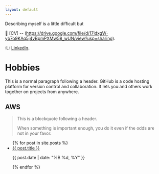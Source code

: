 ```yaml
---
layout: default
---
```


Describing myself is a little difficult but

:page_with_curl: [CV] -- (https://drive.google.com/file/d/17ldxgW-yb7o9KAq5j4vBpmPXMw58_wUN/view?usp=sharing).

:L: [LinkedIn](https://www.linkedin.com/in/dare-osewa/).

# Hobbies

This is a normal paragraph following a header. GitHub is a code hosting platform for version control and collaboration. It lets you and others work together on projects from anywhere.

## AWS

> This is a blockquote following a header.
>
> When something is important enough, you do it even if the odds are not in your favor.

<ul>
  {% for post in site.posts %}
    <li>
      <a href="{{ site.baseurl }}{{ post.url }}">{{ post.title }}</a>
      <p>{{ post.date | date: "%B %d, %Y" }}</p>
    </li>
  {% endfor %}
</ul>


